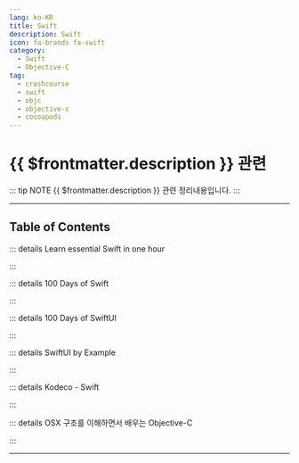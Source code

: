 ```yaml
---
lang: ko-KR
title: Swift
description: Swift
icon: fa-brands fa-swift
category: 
  - Swift
  - Objective-C
tag: 
  - crashcourse
  - swift
  - objc
  - objective-c
  - cocoapods
---
```


# {{ $frontmatter.description }} 관련

::: tip NOTE
{{ $frontmatter.description }} 관련 정리내용입니다.
:::

<ShieldsGroup logos="swift,xcode,cocoapods"/>

---

## Table of Contents

::: details Learn essential Swift in one hour

<ToCLocal basePath="/swift/learn-essential-swift-in-one-hour" />

:::

::: details 100 Days of Swift

<ToCLocal basePath="/swift/100-days-of-swift" />

:::

::: details 100 Days of SwiftUI

<ToCLocal basePath="/swift/100-days-of-swiftui" />

:::

::: details SwiftUI by Example

<ToCLocal basePath="/swift/swiftui-by-example" />

:::

::: details Kodeco - Swift

<ToCLocal basePath="/swift/kodeco" />

:::

::: details OSX 구조를 이해하면서 배우는 Objective-C

<ToCLocal basePath="/swift/shuokai-objc" />

:::

---

<TagLinks />
